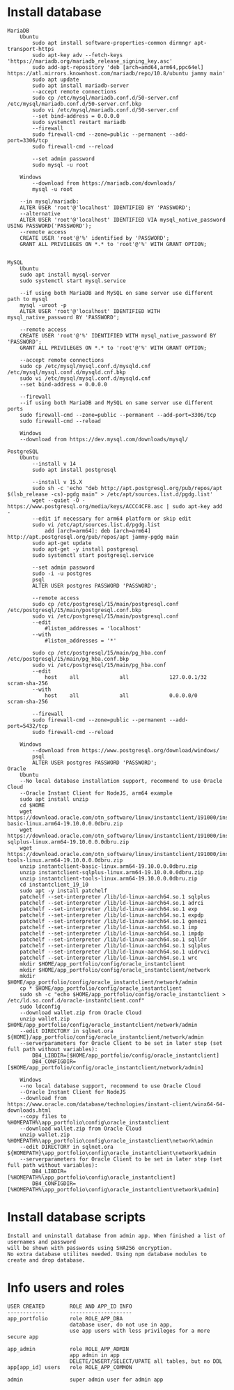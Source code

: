 # Install database
    MariaDB
        Ubuntu
            sudo apt install software-properties-common dirmngr apt-transport-https 
	        sudo apt-key adv --fetch-keys 'https://mariadb.org/mariadb_release_signing_key.asc' 
	        sudo add-apt-repository 'deb [arch=amd64,arm64,ppc64el] https://atl.mirrors.knownhost.com/mariadb/repo/10.8/ubuntu jammy main' 
	        sudo apt update 
	        sudo apt install mariadb-server 
            --accept remote connections
            sudo cp /etc/mysql/mariadb.conf.d/50-server.cnf /etc/mysql/mariadb.conf.d/50-server.cnf.bkp
	        sudo vi /etc/mysql/mariadb.conf.d/50-server.cnf 
	        --set bind-address = 0.0.0.0
	        sudo systemctl restart mariadb
            --firewall
	        sudo firewall-cmd --zone=public --permanent --add-port=3306/tcp
	        sudo firewall-cmd --reload
        
            --set admin password
            sudo mysql -u root

        Windows
            --download from https://mariadb.com/downloads/
            mysql -u root
        
        --in mysql/mariadb:
        ALTER USER 'root'@'localhost' IDENTIFIED BY 'PASSWORD';
        --alternative
        ALTER USER 'root'@'localhost' IDENTIFIED VIA mysql_native_password USING PASSWORD('PASSWORD');
        --remote access
        CREATE USER 'root'@'%' identified by 'PASSWORD';
        GRANT ALL PRIVILEGES ON *.* to 'root'@'%' WITH GRANT OPTION;


    MySQL
        Ubuntu
        sudo apt install mysql-server
        sudo systemctl start mysql.service

        --if using both MariaDB and MySQL on same server use different path to mysql
        mysql -uroot -p
        ALTER USER 'root'@'localhost' IDENTIFIED WITH mysql_native_password BY 'PASSWORD';

        --remote access
        CREATE USER 'root'@'%' IDENTIFIED WITH mysql_native_password BY 'PASSWORD';
        GRANT ALL PRIVILEGES ON *.* to 'root'@'%' WITH GRANT OPTION;

        --accept remote connections
        sudo cp /etc/mysql/mysql.conf.d/mysqld.cnf /etc/mysql/mysql.conf.d/mysqld.cnf.bkp
        sudo vi /etc/mysql/mysql.conf.d/mysqld.cnf
        --set bind-address = 0.0.0.0
            
        --firewall
        --if using both MariaDB and MySQL on same server use different ports
        sudo firewall-cmd --zone=public --permanent --add-port=3306/tcp
	    sudo firewall-cmd --reload

        Windows
        --download from https://dev.mysql.com/downloads/mysql/

    PostgreSQL
        Ubuntu
            --install v 14
            sudo apt install postgresql

            --install v 15.X
            sudo sh -c 'echo "deb http://apt.postgresql.org/pub/repos/apt $(lsb_release -cs)-pgdg main" > /etc/apt/sources.list.d/pgdg.list'
	        wget --quiet -O - https://www.postgresql.org/media/keys/ACCC4CF8.asc | sudo apt-key add -
	        --edit if necessary for arm64 platform or skip edit
            sudo vi /etc/apt/sources.list.d/pgdg.list
    		    add [arch=arm64]: deb [arch=arm64] http://apt.postgresql.org/pub/repos/apt jammy-pgdg main
	        sudo apt-get update
	        sudo apt-get -y install postgresql
            sudo systemctl start postgresql.service

            --set admin password
            sudo -i -u postgres
            psql
            ALTER USER postgres PASSWORD 'PASSWORD';

            --remote access
            sudo cp /etc/postgresql/15/main/postgresql.conf /etc/postgresql/15/main/postgresql.conf.bkp
	        sudo vi /etc/postgresql/15/main/postgresql.conf
	        --edit
    	        #listen_addresses = 'localhost'
	        --with
    	        #listen_addresses = '*'

	        sudo cp /etc/postgresql/15/main/pg_hba.conf /etc/postgresql/15/main/pg_hba.conf.bkp
	        sudo vi /etc/postgresql/15/main/pg_hba.conf
	        --edit	
    	        host    all             all             127.0.0.1/32            scram-sha-256
	        --with
    	        host    all             all             0.0.0.0/0            	scram-sha-256

            --firewall
            sudo firewall-cmd --zone=public --permanent --add-port=5432/tcp
	        sudo firewall-cmd --reload

        Windows
            --download from https://www.postgresql.org/download/windows/
            psql
            ALTER USER postgres PASSWORD 'PASSWORD';
    Oracle
        Ubuntu
        --No local database installation support, recommend to use Oracle Cloud
        --Oracle Instant Client for NodeJS, arm64 example
        sudo apt install unzip
        cd $HOME
        wget https://download.oracle.com/otn_software/linux/instantclient/191000/instantclient-basic-linux.arm64-19.10.0.0.0dbru.zip
	    wget https://download.oracle.com/otn_software/linux/instantclient/191000/instantclient-sqlplus-linux.arm64-19.10.0.0.0dbru.zip
	    wget https://download.oracle.com/otn_software/linux/instantclient/191000/instantclient-tools-linux.arm64-19.10.0.0.0dbru.zip
        unzip instantclient-basic-linux.arm64-19.10.0.0.0dbru.zip
        unzip instantclient-sqlplus-linux.arm64-19.10.0.0.0dbru.zip
        unzip instantclient-tools-linux.arm64-19.10.0.0.0dbru.zip
        cd instantclient_19_10
        sudo apt -y install patchelf
	    patchelf --set-interpreter /lib/ld-linux-aarch64.so.1 sqlplus
	    patchelf --set-interpreter /lib/ld-linux-aarch64.so.1 adrci
	    patchelf --set-interpreter /lib/ld-linux-aarch64.so.1 exp
	    patchelf --set-interpreter /lib/ld-linux-aarch64.so.1 expdp
	    patchelf --set-interpreter /lib/ld-linux-aarch64.so.1 genezi
	    patchelf --set-interpreter /lib/ld-linux-aarch64.so.1 imp
	    patchelf --set-interpreter /lib/ld-linux-aarch64.so.1 impdp
	    patchelf --set-interpreter /lib/ld-linux-aarch64.so.1 sqlldr
	    patchelf --set-interpreter /lib/ld-linux-aarch64.so.1 sqlplus
	    patchelf --set-interpreter /lib/ld-linux-aarch64.so.1 uidrvci
	    patchelf --set-interpreter /lib/ld-linux-aarch64.so.1 wrc
        mkdir $HOME/app_portfolio/config/oracle_instantclient
        mkdir $HOME/app_portfolio/config/oracle_instantclient/network
        mkdir $HOME/app_portfolio/config/oracle_instantclient/network/admin
        cp * $HOME/app_portfolio/config/oracle_instantclient
        sudo sh -c "echo $HOME/app_portfolio/config/oracle_instantclient > /etc/ld.so.conf.d/oracle-instantclient.conf"
	    sudo ldconfig
        --download wallet.zip from Oracle Cloud
        unzip wallet.zip $HOME/app_portfolio/config/oracle_instantclient/network/admin
        --edit DIRECTORY in sqlnet.ora ${HOME}/app_portfolio/config/oracle_instantclient/network/admin
        --serverparameters for Oracle Client to be set in later step (set full path without variables):
            DB4_LIBDIR=[$HOME/app_portfolio/config/oracle_instantclient]
            DB4_CONFIGDIR=[$HOME/app_portfolio/config/oracle_instantclient/network/admin]
        
        Windows
        --no local database support, recommend to use Oracle Cloud
        --Oracle Instant Client for NodeJS
        --download from https://www.oracle.com/database/technologies/instant-client/winx64-64-downloads.html
        --copy files to %HOMEPATH%\app_portfolio\config\oracle_instantclient
        --download wallet.zip from Oracle Cloud
        unzip wallet.zip %HOMEPATH%\app_portfolio\config\oracle_instantclient\network\admin
        --edit DIRECTORY in sqlnet.ora ${HOMEPATH}\app_portfolio\config\oracle_instantclient\network\admin
        --serverparameters for Oracle Client to be set in later step (set full path without variables):
            DB4_LIBDIR=[%HOMEPATH%\app_portfolio\config\oracle_instantclient]
            DB4_CONFIGDIR=[%HOMEPATH%\app_portfolio\config\oracle_instantclient\network\admin]

# Install database scripts
    Install and uninstall database from admin app. When finished a list of usernames and password
    will be shown with passwords using SHA256 encryption.
    No extra database utilites needed. Using npm database modules to create and drop database.
    
# Info users and roles
    USER CREATED		ROLE AND APP_ID INFO
    ------------		--------------------
    app_portfolio		role ROLE_APP_DBA
                        database user, do not use in app,
                        use app users with less privileges for a more secure app

    app_admin			role ROLE_APP_ADMIN
                        app admin in app
                        DELETE/INSERT/SELECT/UPATE all tables, but no DDL
    app[app_id]	users	role ROLE_APP_COMMON

    admin               super admin user for admin app